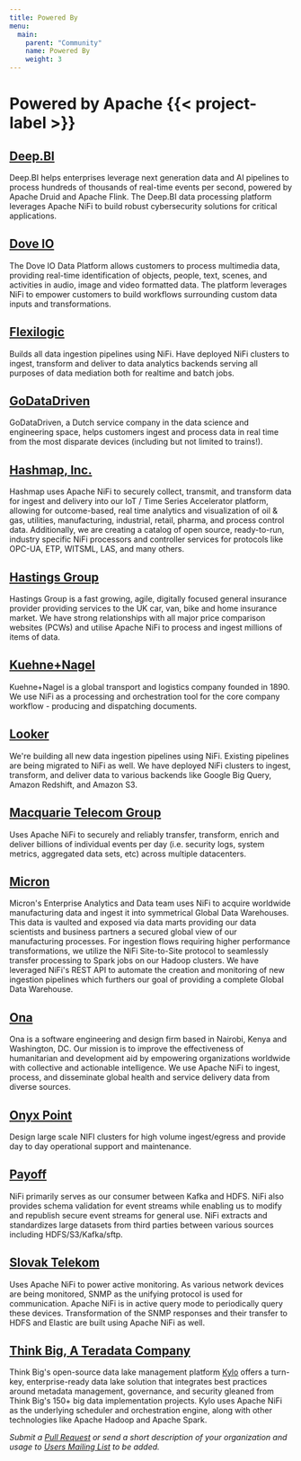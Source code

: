 ```yaml
---
title: Powered By
menu:
  main:
    parent: "Community"
    name: Powered By
    weight: 3
---
```


# Powered by Apache {{< project-label >}}

## [Deep.BI](https://www.deep.bi)

Deep.BI helps enterprises leverage next generation data and AI pipelines to process hundreds of thousands of real-time
events per second, powered by Apache Druid and Apache Flink. The Deep.BI data processing platform leverages Apache NiFi
to build robust cybersecurity solutions for critical applications.

## [Dove IO](https://www.dove.io) 

The Dove IO Data Platform allows customers to process multimedia data, providing real-time identification of objects,
people, text, scenes, and activities in audio, image and video formatted data. The platform leverages NiFi to empower
customers to build workflows surrounding custom data inputs and transformations.

## [Flexilogic](https://www.flexilogix.com)

Builds all data ingestion pipelines using NiFi. Have deployed NiFi clusters to ingest, transform and deliver to data
analytics backends serving all purposes of data mediation both for realtime and batch jobs.

## [GoDataDriven](https://godatadriven.com)

GoDataDriven, a Dutch service company in the data science and engineering space, helps customers ingest and process data
in real time from the most disparate devices (including but not limited to trains!).

## [Hashmap, Inc.](https://www.hashmapinc.com/)

Hashmap uses Apache NiFi to securely collect, transmit, and transform data for ingest and delivery into our IoT / Time
Series Accelerator platform, allowing for outcome-based, real time analytics and visualization of oil & gas, utilities,
manufacturing, industrial, retail, pharma, and process control data. Additionally, we are creating a catalog of open
source, ready-to-run, industry specific NiFi processors and controller services for protocols like OPC-UA, ETP, WITSML,
LAS, and many others.

## [Hastings Group](https://www.hastingsdirect.com/)

Hastings Group is a fast growing, agile, digitally focused general insurance provider providing services to the UK car,
van, bike and home insurance market. We have strong relationships with all major price comparison websites (PCWs) and
utilise Apache NiFi to process and ingest millions of items of data.

## [Kuehne+Nagel](https://kuehne-nagel.com/)

Kuehne+Nagel is a global transport and logistics company founded in 1890. We use NiFi as a processing and orchestration
tool for the core company workflow - producing and dispatching documents.

## [Looker](https://looker.com/)

We're building all new data ingestion pipelines using NiFi. Existing pipelines are being migrated to NiFi as well. We
have deployed NiFi clusters to ingest, transform, and deliver data to various backends like Google Big Query, Amazon
Redshift, and Amazon S3.

## [Macquarie Telecom Group](https://macquarietelecomgroup.com)

Uses Apache NiFi to securely and reliably transfer, transform, enrich and deliver billions of individual events per day
(i.e. security logs, system metrics, aggregated data sets, etc) across multiple datacenters.

## [Micron](https://micron.com)

Micron's Enterprise Analytics and Data team uses NiFi to acquire worldwide manufacturing data and ingest it into
symmetrical Global Data Warehouses. This data is vaulted and exposed via data marts providing our data scientists and
business partners a secured global view of our manufacturing processes.  For ingestion flows requiring higher
performance transformations, we utilize the NiFi Site-to-Site protocol to seamlessly transfer processing to Spark jobs
on our Hadoop clusters.  We have leveraged NiFi's REST API to automate the creation and monitoring of new ingestion
pipelines which furthers our goal of providing a complete Global Data Warehouse.

## [Ona](https://ona.io)

Ona is a software engineering and design firm based in Nairobi, Kenya and Washington, DC. Our mission is to improve the
effectiveness of humanitarian and development aid by empowering organizations worldwide with collective and actionable
intelligence. We use Apache NiFi to ingest, process, and disseminate global health and service delivery data from
diverse sources.

## [Onyx Point](https://www.onyxpoint.com)

Design large scale NIFI clusters for high volume ingest/egress and provide day to day operational support and
maintenance.

## [Payoff](https://www.payoff.com)

NiFi primarily serves as our consumer between Kafka and HDFS. NiFi also provides schema validation for event streams
while enabling us to modify and republish secure event streams for general use. NiFi extracts and standardizes large
datasets from third parties between various sources including HDFS/S3/Kafka/sftp.

## [Slovak Telekom](https://www.telekom.sk/about/)
            
Uses Apache NiFi to power active monitoring. As various network devices are being monitored, SNMP as the unifying
protocol is used for communication. Apache NiFi is in active query mode to periodically query these devices.
Transformation of the SNMP responses and their transfer to HDFS and Elastic are built using Apache NiFi as well.

## [Think Big, A Teradata Company](https://www.thinkbiganalytics.com)
            
Think Big's open-source data lake management platform [Kylo](https://kylo.io) offers a turn-key, enterprise-ready data
lake solution that integrates best practices around metadata management, governance, and security gleaned from Think
Big's 150+ big data implementation projects. Kylo uses Apache NiFi as the underlying scheduler and orchestration engine,
along with other technologies like Apache Hadoop and Apache Spark.

_Submit a [Pull Request](https://github.com/apache/nifi-site/pulls) or send a short description of your organization and
usage to [Users Mailing List](https://nifi.apache.org/mailing_lists.html) to be added._
